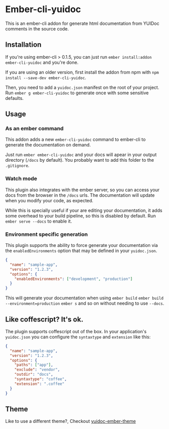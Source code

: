# Ember-cli-yuidoc

This is an ember-cli addon for generate html documentation from YUIDoc comments in the source code.

## Installation

If you're using ember-cli > 0.1.5, you can just run `ember install:addon ember-cli-yuidoc` and you're done.

If you are using an older version, first install the addon from npm with `npm install --save-dev ember-cli-yuidoc`.

Then, you need to add a `yuidoc.json` manifest on the root of your project. Run `ember g ember-cli-yuidoc` to generate
once with some sensitive defaults.

##  Usage

### As an ember command

This addon adds a new `ember-cli-yuidoc` command to ember-cli to generate the documentation on demand. 

Just run `ember ember-cli-yuidoc` and your docs will apear in your output directory (`/docs` by default).
You probably want to add this folder to the `.gitignore`.

### Watch mode

This plugin also integrates with the ember server, so you can access your docs from the browser in the `/docs` urls.
The documentation will update when you modify your code, as expected. 

While this is specially useful if your are editing your documentation, it adds some overhead to your build pipeline,
so this is disabled by default. Run `ember serve --docs` to enable it.

### Environment specific generation

This plugin supports the ability to force generate your documentation via the `enabledEnvironments` option that may be defined in your `yuidoc.json`.

```json
{
  "name": "sample-app",
  "version": "1.2.3",
  "options": {
    "enabledEnvironments": ["development", "production"]
  }
}
```

This will generate your documentation when using `ember build` `ember build --environment=production` `ember s` and so on without needing to use `--docs`.

## Like coffescript? It's ok.

The plugin supports coffescript out of the box. In your application's `yuidoc.json` you can configure
the `syntaxtype` and `extension` like this: 

```json
{
  "name": "sample-app",
  "version": "1.2.3",
  "options": {
    "paths": ["app"],
    "exclude": "vendor",
    "outdir": "docs",
    "syntaxtype": "coffee",
    "extension": ".coffee"
  }
}
```

## Theme
Like to use a different theme?, Checkout [yuidoc-ember-theme](https://github.com/offirgolan/yuidoc-ember-theme)
